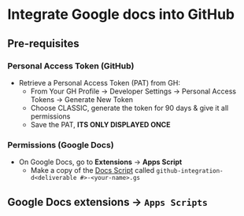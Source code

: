 # Integrate Google docs into GitHub

## Pre-requisites

### Personal Access Token (GitHub)
- Retrieve a Personal Access Token (PAT) from GH:
    - From Your GH Profile -> Developer Settings -> Personal Access Tokens -> Generate New Token
    - Choose CLASSIC, generate the token for 90 days & give it all permissions
    - Save the PAT, **ITS ONLY DISPLAYED ONCE**

### Permissions (Google Docs)
- On Google Docs, go to **Extensions** -> **Apps Script**
    - Make a copy of the [Docs Script](./docs_script) called `github-integration-d<deliverable #>-<your-name>.gs`

## Google Docs extensions -> `Apps Scripts`

## 